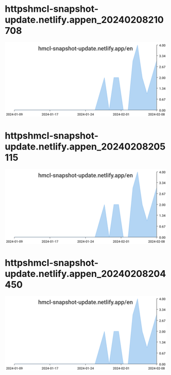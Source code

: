 # httpshmcl-snapshot-update.netlify.appen_20240208210708
![httpshmcl-snapshot-update.netlify.appen_20240208210708](/dailyhitssvg/httpshmcl-snapshot-update.netlify.appen_20240208210708.svg)
# httpshmcl-snapshot-update.netlify.appen_20240208205115
![httpshmcl-snapshot-update.netlify.appen_20240208205115](/dailyhitssvg/httpshmcl-snapshot-update.netlify.appen_20240208205115.svg)
# httpshmcl-snapshot-update.netlify.appen_20240208204450
![httpshmcl-snapshot-update.netlify.appen_20240208204450](/dailyhitssvg/httpshmcl-snapshot-update.netlify.appen_20240208204450.svg)
